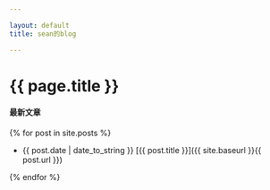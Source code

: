 ```yaml
---

layout: default
title: sean的blog

---
```


# {{ page.title }}

#### 最新文章

{% for post in site.posts %}

+ {{ post.date | date_to_string }} [{{ post.title }}]({{ site.baseurl }}{{ post.url }})

{% endfor %}


